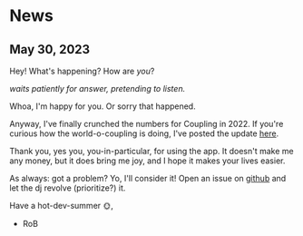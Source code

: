 # News

## May 30, 2023

Hey! What's happening? How are *you*?

*waits patiently for answer, pretending to listen.*

Whoa, I'm happy for you. Or sorry that happened.

Anyway, I've finally crunched the numbers for Coupling in 2022. If you're curious how the world-o-coupling is doing, I've posted the update [here](https://www.zegreatrob.com/2023/05/30/Grow-Together-2022.html).

Thank you, yes you, you-in-particular, for using the app. It doesn't make me any money, but it does bring me joy, and I hope it makes your lives easier.

As always: got a problem? Yo, I'll consider it! Open an issue on [github](https://www.github.com/robertfmurdock/coupling) and let the dj revolve (prioritize?) it.

Have a hot-dev-summer 🌞,

- RoB